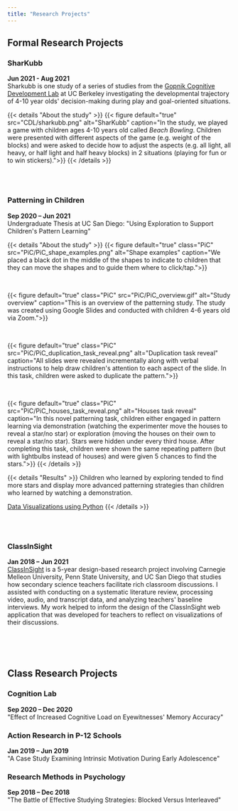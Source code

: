 ```yaml
---
title: "Research Projects"
---
```

## Formal Research Projects
### SharKubb
**Jun 2021 - Aug 2021**  
Sharkubb is one study of a series of studies from the [Gopnik Cognitive Development Lab](http://www.gopniklab.berkeley.edu/) at UC Berkeley investigating the developmental trajectory of 4-10 year olds' decision-making during play and goal-oriented situations.

{{< details "About the study" >}}
{{< figure default="true" src="CDL/sharkubb.png" alt="SharKubb" caption="In the study, we played a game with children ages 4-10 years old called _Beach Bowling_. Children were presented with different aspects of the game (e.g. weight of the blocks) and were asked to decide how to adjust the aspects (e.g. all light, all heavy, or half light and half heavy blocks) in 2 situations (playing for fun or to win stickers).">}}
{{< /details >}}

<br>
<br>

### Patterning in Children
**Sep 2020 – Jun 2021**  
Undergraduate Thesis at UC San Diego: "Using Exploration to Support Children's Pattern Learning"

{{< details "About the study" >}}
{{< figure default="true" class="PiC" src="PiC/PiC_shape_examples.png" alt="Shape examples" caption="We placed a black dot in the middle of the shapes to indicate to children that they can move the shapes and to guide them where to click/tap.">}}

<br>

{{< figure default="true" class="PiC" src="PiC/PiC_overview.gif" alt="Study overview" caption="This is an overview of the patterning study. The study was created using Google Slides and conducted with children 4-6 years old via Zoom.">}}

<br>

{{< figure default="true" class="PiC" src="PiC/PiC_duplication_task_reveal.png" alt="Duplication task reveal" caption="All slides were revealed incrementally along with verbal instructions to help draw children's attention to each aspect of the slide. In this task, children were asked to duplicate the pattern.">}}

<br>

{{< figure default="true" class="PiC" src="PiC/PiC_houses_task_reveal.png" alt="Houses task reveal" caption="In this novel patterning task, children either engaged in pattern learning via demonstration (watching the experimenter move the houses to reveal a star/no star) or exploration (moving the houses on their own to reveal a star/no star). Stars were hidden under every third house. After completing this task, children were shown the same repeating pattern (but with lightbulbs instead of houses) and were given 5 chances to find the stars.">}}
{{< /details >}}

{{< details "Results" >}}
Children who learned by exploring tended to find more stars and display more advanced patterning strategies than children who learned by watching a demonstration.

[Data Visualizations using Python](https://github.com/vyleung/PiC/blob/main/pic_visualizations_VL.ipynb)
{{< /details >}}

<br>
<br>

### ClassInSight
**Jan 2018 – Jun 2021**  
[ClassInSight](https://www.hcii.cmu.edu/news/2018/25m-grant-received-study-science-teaching) is a 5-year design-based research project involving Carnegie Melleon University, Penn State University, and UC San Diego that studies how secondary science teachers facilitate rich classroom discussions. I assisted with conducting on a systematic literature review, processing video, audio, and transcript data, and analyzing teachers' baseline interviews. My work helped to inform the design of the ClassInSight web application that was developed for teachers to reflect on visualizations of their discussions.

<br>
<br>
<br>

## Class Research Projects
### Cognition Lab
**Sep 2020 – Dec 2020**  
"Effect of Increased Cognitive Load on Eyewitnesses' Memory Accuracy"

### Action Research in P-12 Schools
**Jan 2019 – Jun 2019**  
"A Case Study Examining Intrinsic Motivation During Early Adolescence"

### Research Methods in Psychology
**Sep 2018 – Dec 2018**  
"The Battle of Effective Studying Strategies: Blocked Versus Interleaved"